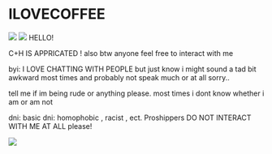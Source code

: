 # ILOVECOFFEE
<img src="https://64.media.tumblr.com/19c2c34d537737b2f31a32c8c0a14d70/4e88badd75e8455b-10/s2048x3072/39dad14d32caa17ae0410e03b5f1a710df809a53.pnj">
<img src="https://64.media.tumblr.com/00732b4357c61d57fdf5c19464488d10/35abb9080ef6a440-c8/s400x600/7d868e13aaf4d20ded84f31c0ab9fd8d33b8d6a0.gifv">
HELLO!


C+H IS APPRICATED ! also btw anyone feel free to interact with me 

byi:
I LOVE CHATTING WITH PEOPLE but just know i might sound a tad bit awkward most times and probably not speak much or at all sorry..

tell me if im being rude or anything please. most times i dont know whether i am or am not


dni: 
basic dni: homophobic , racist , ect.  Proshippers DO NOT INTERACT WITH ME AT ALL please!



<img src="https://64.media.tumblr.com/4b0b4bab81c045f6c271e43c8da42fff/4e88badd75e8455b-5b/s2048x3072/39697cd60d1ab09df42db70ace50b95c6f1a34b5.pnj">
